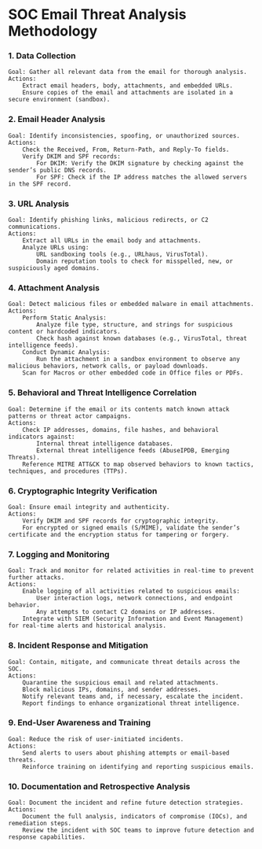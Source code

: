 # SOC Email Threat Analysis Methodology

### 1. Data Collection

    Goal: Gather all relevant data from the email for thorough analysis.
    Actions:
        Extract email headers, body, attachments, and embedded URLs.
        Ensure copies of the email and attachments are isolated in a secure environment (sandbox).

### 2. Email Header Analysis

    Goal: Identify inconsistencies, spoofing, or unauthorized sources.
    Actions:
        Check the Received, From, Return-Path, and Reply-To fields.
        Verify DKIM and SPF records:
            For DKIM: Verify the DKIM signature by checking against the sender’s public DNS records.
            For SPF: Check if the IP address matches the allowed servers in the SPF record.

### 3. URL Analysis

    Goal: Identify phishing links, malicious redirects, or C2 communications.
    Actions:
        Extract all URLs in the email body and attachments.
        Analyze URLs using:
            URL sandboxing tools (e.g., URLhaus, VirusTotal).
            Domain reputation tools to check for misspelled, new, or suspiciously aged domains.

### 4. Attachment Analysis

    Goal: Detect malicious files or embedded malware in email attachments.
    Actions:
        Perform Static Analysis:
            Analyze file type, structure, and strings for suspicious content or hardcoded indicators.
            Check hash against known databases (e.g., VirusTotal, threat intelligence feeds).
        Conduct Dynamic Analysis:
            Run the attachment in a sandbox environment to observe any malicious behaviors, network calls, or payload downloads.
        Scan for Macros or other embedded code in Office files or PDFs.

### 5. Behavioral and Threat Intelligence Correlation

    Goal: Determine if the email or its contents match known attack patterns or threat actor campaigns.
    Actions:
        Check IP addresses, domains, file hashes, and behavioral indicators against:
            Internal threat intelligence databases.
            External threat intelligence feeds (AbuseIPDB, Emerging Threats).
        Reference MITRE ATT&CK to map observed behaviors to known tactics, techniques, and procedures (TTPs).

### 6. Cryptographic Integrity Verification

    Goal: Ensure email integrity and authenticity.
    Actions:
        Verify DKIM and SPF records for cryptographic integrity.
        For encrypted or signed emails (S/MIME), validate the sender’s certificate and the encryption status for tampering or forgery.

### 7. Logging and Monitoring

    Goal: Track and monitor for related activities in real-time to prevent further attacks.
    Actions:
        Enable logging of all activities related to suspicious emails:
            User interaction logs, network connections, and endpoint behavior.
            Any attempts to contact C2 domains or IP addresses.
        Integrate with SIEM (Security Information and Event Management) for real-time alerts and historical analysis.

### 8. Incident Response and Mitigation

    Goal: Contain, mitigate, and communicate threat details across the SOC.
    Actions:
        Quarantine the suspicious email and related attachments.
        Block malicious IPs, domains, and sender addresses.
        Notify relevant teams and, if necessary, escalate the incident.
        Report findings to enhance organizational threat intelligence.

### 9. End-User Awareness and Training

    Goal: Reduce the risk of user-initiated incidents.
    Actions:
        Send alerts to users about phishing attempts or email-based threats.
        Reinforce training on identifying and reporting suspicious emails.

### 10. Documentation and Retrospective Analysis

    Goal: Document the incident and refine future detection strategies.
    Actions:
        Document the full analysis, indicators of compromise (IOCs), and remediation steps.
        Review the incident with SOC teams to improve future detection and response capabilities.
